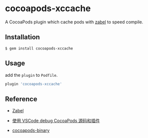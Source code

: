# cocoapods-xccache

A CocoaPods plugin which cache pods with [zabel](https://github.com/WeijunDeng/Zabel) to speed compile.

## Installation

```shell
$ gem install cocoapods-xccache
```

## Usage

add the `plugin` to `Podfile`.

```ruby
plugin 'cocoapods-xccache'
```

## Reference

- [Zabel](https://github.com/WeijunDeng/Zabel)

- [使用 VSCode debug CocoaPods 源码和插件](https://github.com/X140Yu/debug_cocoapods_plugins_in_vscode)

- [cocoapods-binary](https://github.com/leavez/cocoapods-binary)

